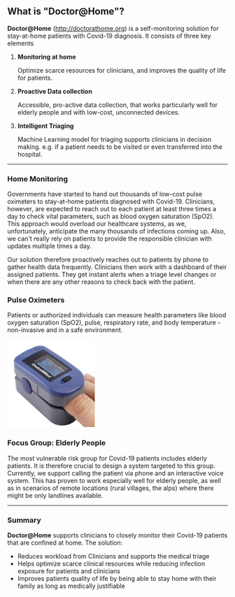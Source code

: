 ## What is "Doctor@Home"?

**Doctor@Home** (http://doctorathome.org) is a self-monitoring solution for stay-at-home patients with Covid-19 diagnosis. 
It consists of three key elements

1. **Monitoring at home**

	Optimize scarce resources for clinicians, and improves the quality of life for patients.
2. **Proactive Data collection**

	Accessible, pro-active data collection, that works particularly well for elderly people and with low-cost, unconnected devices.

3. **Intelligent Triaging**

	Machine Learning model for triaging supports clinicians in decision making. e.g. if a patient needs to be visited or even transferred into the hospital.

<hr>

### Home Monitoring
Governments have started to hand out thousands of low-cost pulse oximeters to stay-at-home patients diagnosed with Covid-19. Clinicians, however, are expected to reach out to each patient at least three times a day to check vital parameters, such as blood oxygen saturation (SpO2). 
This approach would overload our healthcare systems, as we, unfortunately, anticipate the many thousands of infections coming up. Also, we can't really rely on patients to provide the responsible clinician with updates multiple times a day.

Our solution therefore proactively reaches out to patients by phone to gather health data frequently. Clinicians then work with a dashboard of their assigned patients. They get instant alerts when a triage level changes or when there are any other reasons to check back with the patient.

### Pulse Oximeters
Patients or authorized individuals can measure health parameters like blood oxygen saturation (SpO2), pulse, respiratory rate, and body temperature - non-invasive and in a safe environment. 

<img src="img/pulsoximeter.jpg" width="200" />


### Focus Group: Elderly People
The most vulnerable risk group for Covid-19 patients includes elderly patients. It is therefore crucial to design a system targeted to this group.  
Currently, we support calling the patient via phone and an interactive voice system. This has proven to work especially well for elderly people, as well as in scenarios of remote locations (rural villages, the alps) where there might be only landlines available.


<hr>

### Summary
**Doctor@Home** supports clinicians to closely monitor their Covid-19 patients that are confined at home. The solution:

- Reduces workload from Clinicians and supports the medical triage
- Helps optimize scarce clinical resources while reducing infection exposure for patients and clinicians
- Improves patients quality of life by being able to stay home with their family as long as medically justifiable